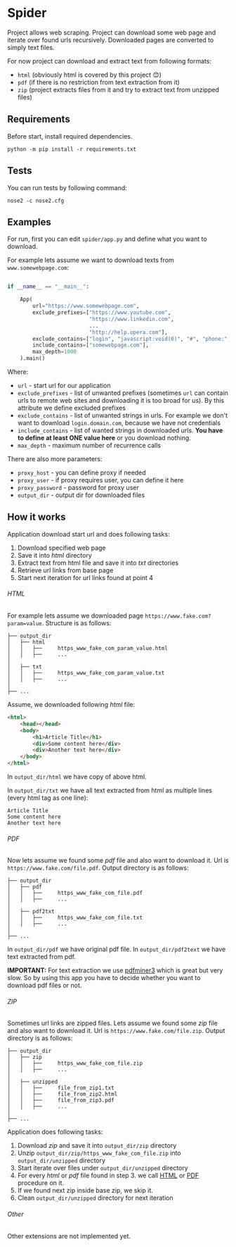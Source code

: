 # Spider

Project allows web scraping. Project can download some web page and iterate over found urls 
recursively. Downloaded pages are converted to simply text files. 

For now project can download and extract text from following formats:

- `html` (obviously html is covered by this project :blush:)
- `pdf` (if there is no restriction from text extraction from it)
- `zip` (project extracts files from it and try to extract text from unzipped files)

## Requirements

Before start, install required dependencies.

```console
python -m pip install -r requirements.txt
```

## Tests

You can run tests by following command:

```console
nose2 -c nose2.cfg
``` 

## Examples

For run, first you can edit `spider/app.py` and define what you want to download.

For example lets assume we want to download texts from `www.somewebpage.com`:

```python

if __name__ == "__main__":

    App(
        url="https://www.somewebpage.com",
        exclude_prefixes=["https://www.youtube.com",
                          "https://www.linkedin.com",
                          ...
                          "http://help.opera.com"],
        exclude_contains=["login", "javascript:void(0)", "#", "phone:", "mailto", "verisign"],
        include_contains=["somewebpage.com"],
        max_depth=1000
    ).main()

```

Where:

- `url` - start url for our application
- `exclude_prefixes` - list of unwanted prefixes (sometimes `url` can contain urls to remote web sites and downloading it is too broad for us). By this attribute we define excluded prefixes
- `exclude_contains` - list of unwanted strings in urls. For example we don't want to download `login.domain.com`, because we have not credentials
- `include_contains` - list of wanted strings in downloaded urls. **You have to define at least ONE value here** or you download nothing.
- `max_depth` - maximum number of recurrence calls 

There are also more parameters:

- `proxy_host` - you can define proxy if needed
- `proxy_user` - if proxy requires user, you can define it here
- `proxy_password` - password for proxy user
- `output_dir` - output dir for downloaded files

## How it works

Application download start url and does following tasks:

1. Download specified web page 
2. Save it into *html* directory
3. Extract text from html file and save it into *txt* directories
4. Retrieve url links from base page
5. Start next iteration for url links found at point 4


###### HTML 

For example lets assume we downloaded page `https://www.fake.com?param=value`. Structure is as follows:

```console
├── output_dir
│   ├── html
│   │   ├──     https_www_fake_com_param_value.html
│   │   ├──     ...
│
│   ├── txt
│   │   ├──     https_www_fake_com_param_value.txt
│   │   ├──     ...
│   
├── ...
```

Assume, we downloaded following *html* file:

```html
<html>
    <head></head>
    <body>
        <h1>Article Title</h1>
        <div>Some content here</div>
        <div>Another text here</div>
    </body>
</html>
```

In `output_dir/html` we have copy of above html.

In `output_dir/txt` we have all text extracted from html as multiple lines (every html tag as one line):

```text
Article Title
Some content here 
Another text here
```

###### PDF

Now lets assume we found some *pdf* file and also want to download it. 
Url is `https://www.fake.com/file.pdf`. Output directory is as follows:

```console
├── output_dir
│   ├── pdf
│   │   ├──     https_www_fake_com_file.pdf
│   │   ├──     ...
│
│   ├── pdf2txt
│   │   ├──     https_www_fake_com_file.txt
│   │   ├──     ...
│   
├── ...
```

In `output_dir/pdf` we have original pdf file.
In `output_dir/pdf2text` we have text extracted from pdf.

**IMPORTANT:** For text extraction we use [pdfminer3](https://pypi.org/project/pdfminer3/) which is great but very slow.
So by using this app you have to decide whether you want to download pdf files or not.

###### ZIP

Sometimes url links are zipped files. Lets assume we found some *zip* file and also want to download it.
Url is `https://www.fake.com/file.zip`. Output directory is as follows:

```console
├── output_dir
│   ├── zip
│   │   ├──     https_www_fake_com_file.zip
│   │   ├──     ...
│
│   ├── unzipped
│   │   ├──     file_from_zip1.txt
│   │   ├──     file_from_zip2.html
│   │   ├──     file_from_zip3.pdf
│   │   ├──     ...
│   
├── ...
```
 
 Application does following tasks:
 
 1. Download *zip* and save it into `output_dir/zip` directory
 2. Unzip `output_dir/zip/https_www_fake_com_file.zip` into `output_dir/unzipped` directory
 3. Start iterate over files under `output_dir/unzipped` directory
 4. For every *html* or *pdf* file found in step 3. we call [HTML](#html) or [PDF](#pdf) procedure on it.
 5. If we found next zip inside base zip, we skip it.
 6. Clean `output_dir/unzipped` directory for next iteration
 
 ###### Other
 
 Other extensions are not implemented yet.
 